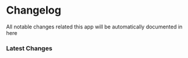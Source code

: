 # Changelog

All notable changes related this app will be automatically documented in here

### Latest Changes

